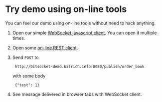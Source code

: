 # Try demo using on-line tools

You can feel our demo using on-line tools without need to hack anything.

1. Open our simple [WebSocket javascript client](http://bitsocket-demo.bitrich.info/ws-client.html). You can open it multiple times.
2. Open some [on-line REST client](https://www.hurl.it/).
3. Send `POST` to

        http://bitsocket-demo.bitrich.info:8080/publish/order_book
   
   with some body
   
        {"test": 1}
		
4. See message delivered in browser tabs with WebSocket client.